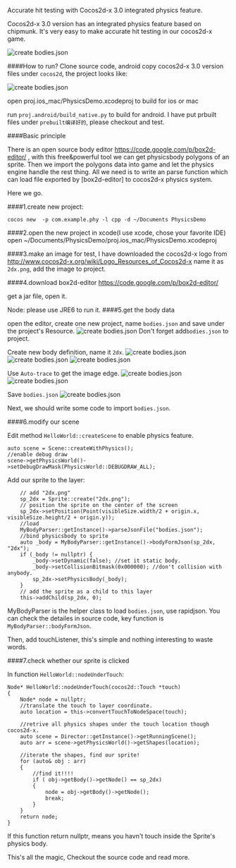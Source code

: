 Accurate hit testing with Cocos2d-x 3.0 integrated physics feature.

Cocos2d-x 3.0 version has an integrated physics feature based on chipmunk. It's very easy to make accurate hit testing in our cocos2d-x game.

![create bodies.json](./images/hit_test.gif)

####How to run?
Clone source code, android copy cocos2d-x 3.0 version files under `cocos2d`, the project looks like:

![create bodies.json](./images/proj_face.png)

open proj.ios_mac/PhysicsDemo.xcodeproj to build for ios or mac

run `proj.android/build_native.py` to build for android.
I have put prbuilt files under 	`prebuilt编译好的`, please checkout and test.

####Basic principle

There is an open source body editor https://code.google.com/p/box2d-editor/ , with this free&powerful tool we can get  physicsbody polygons of an sprite. Then we import the polygons data into game and let the physics engine handle the rest thing.
All we need is to write an parse function which can load file exported by [box2d-editor] to cocos2d-x physics system.

Here we go.

####1.create new project:

	cocos new  -p com.example.phy -l cpp -d ~/Documents PhysicsDemo

####2.open the new project in xcode(I use xcode, chose your favorite IDE)
	open ~/Documents/PhysicsDemo/proj.ios_mac/PhysicsDemo.xcodeproj

####3.make an image for test, I have downloaded the cocos2d-x logo from  
	http://www.cocos2d-x.org/wiki/Logo_Resources_of_Cocos2d-x
name it as `2dx.png`, add the image to project.

####4.download box2d-editor
	https://code.google.com/p/box2d-editor/
	
get a jar file, open it.

Node: please use JRE6 to run it.
####5.get the body data

open the editor, create one new project, name `bodies.json` and save under the project's Resource.
![create bodies.json](./images/new_json.png)
Don't forget add`bodies.json` to project.

Create new body definition, name it `2dx`.
![create bodies.json](./images/new_body_01.png)
![create bodies.json](./images/new_body_02.png)
![create bodies.json](./images/new_body_03.png)

Use `Auto-trace` to get the image edge.
![create bodies.json](./images/new_body_04.png)
![create bodies.json](./images/new_body_05.png)

Save `bodies.json`
![create bodies.json](./images/save_json.png)

Next, we should write some code to import `bodies.json`.

####6.modify our scene

Edit method `HelloWorld::createScene` to enable physics feature.

	auto scene = Scene::createWithPhysics();
	//enable debug draw
	scene->getPhysicsWorld()->setDebugDrawMask(PhysicsWorld::DEBUGDRAW_ALL);

Add our sprite to the layer:
	
		// add "2dx.png"
	    sp_2dx = Sprite::create("2dx.png");
	    // position the sprite on the center of the screen
	    sp_2dx->setPosition(Point(visibleSize.width/2 + origin.x, visibleSize.height/2 + origin.y));
	    //load
	    MyBodyParser::getInstance()->parseJsonFile("bodies.json");
	    //bind physicsbody to sprite
	    auto _body = MyBodyParser::getInstance()->bodyFormJson(sp_2dx, "2dx");
	    if (_body != nullptr) {
	        _body->setDynamic(false); //set it static body.
	        _body->setCollisionBitmask(0x000000); //don't collision with anybody.
	        sp_2dx->setPhysicsBody(_body);
	    }
	    // add the sprite as a child to this layer
	    this->addChild(sp_2dx, 0);

MyBodyParser is the helper class to load `bodies.json`, use rapidjson.
You can check the detailes in source code, key function is `MyBodyParser::bodyFormJson`.

Then, add touchListener, this's simple and nothing interesting to waste words.

####7.check whether our sprite is clicked

In function `HelloWorld::nodeUnderTouch`:

	Node* HelloWorld::nodeUnderTouch(cocos2d::Touch *touch)
	{
	    Node* node = nullptr;
	    //translate the touch to layer coordinate.
	    auto location = this->convertTouchToNodeSpace(touch);
		
	    //retrive all physics shapes under the touch location though cocos2d-x.
	    auto scene = Director::getInstance()->getRunningScene();
	    auto arr = scene->getPhysicsWorld()->getShapes(location);
		
	    //iterate the shapes, find our sprite!
	    for (auto& obj : arr)
	    {
	        //find it!!!!
	        if ( obj->getBody()->getNode() == sp_2dx)
	        {
	            node = obj->getBody()->getNode();
	            break;
	        }
	    }
	    return node;
	}
	
If this function return nullptr, means you havn't touch inside the Sprite's physics body.

This's all the magic, Checkout the source code and read more.
